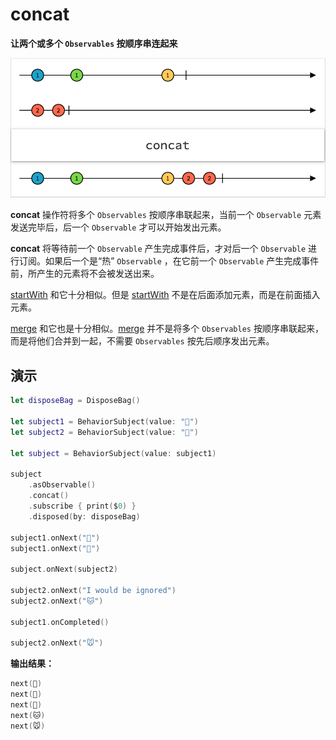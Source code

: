 # concat

**让两个或多个 `Observables` 按顺序串连起来**

![](../.gitbook/assets/concat.png)

**concat** 操作符将多个 `Observables` 按顺序串联起来，当前一个 `Observable` 元素发送完毕后，后一个 `Observable` 才可以开始发出元素。

**concat** 将等待前一个 `Observable` 产生完成事件后，才对后一个 `Observable` 进行订阅。如果后一个是“热” `Observable` ，在它前一个 `Observable` 产生完成事件前，所产生的元素将不会被发送出来。

[startWith](startwith.md) 和它十分相似。但是 [startWith](startwith.md) 不是在后面添加元素，而是在前面插入元素。

[merge](merge.md) 和它也是十分相似。[merge](merge.md) 并不是将多个 `Observables` 按顺序串联起来，而是将他们合并到一起，不需要 `Observables` 按先后顺序发出元素。

## 演示

```swift
let disposeBag = DisposeBag()

let subject1 = BehaviorSubject(value: "🍎")
let subject2 = BehaviorSubject(value: "🐶")

let subject = BehaviorSubject(value: subject1)

subject
    .asObservable()
    .concat()
    .subscribe { print($0) }
    .disposed(by: disposeBag)

subject1.onNext("🍐")
subject1.onNext("🍊")

subject.onNext(subject2)

subject2.onNext("I would be ignored")
subject2.onNext("🐱")

subject1.onCompleted()

subject2.onNext("🐭")
```

**输出结果：**

```swift
next(🍎)
next(🍐)
next(🍊)
next(🐱)
next(🐭)
```

